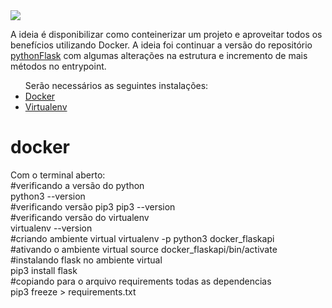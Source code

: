 <img src="https://techcrunch.com/wp-content/uploads/2015/09/docker-dark.png?w=711">

A ideia é disponibilizar como conteinerizar um projeto e aproveitar todos os benefícios utilizando Docker. A ideia foi continuar a versão do repositório <a href="https://github.com/teixeirafabiano/pythonFlask">pythonFlask</a> com algumas alterações na estrutura e incremento de mais métodos no entrypoint.

<ul>
Serão necessários as seguintes instalações:
  <li><a href="https://docs.docker.com/engine/install/ubuntu/">Docker</a></li>
  <li><a href="https://virtualenv.pypa.io/en/stable/installation.html">Virtualenv</a></li>
</ul>


# docker


Com o terminal aberto:
<br>
#verificando a versão do python
<br>
python3 --version
<br>
#verificando versão pip3
pip3 --version
<br>
#verificando versão do virtualenv
<br>
virtualenv --version
<br>
#criando ambiente virtual
virtualenv -p python3 docker_flaskapi
<br>
#ativando o ambiente virtual
source docker_flaskapi/bin/activate
<br>
#instalando flask no ambiente virtual
<br>
pip3 install flask
<br>
#copiando para o arquivo requirements todas as dependencias
<br>
pip3 freeze > requirements.txt
